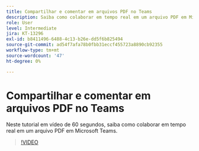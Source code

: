 ```yaml
---
title: Compartilhar e comentar em arquivos PDF no Teams
description: Saiba como colaborar em tempo real em um arquivo PDF em Microsoft Teams
role: User
level: Intermediate
jira: KT-13296
exl-id: b8411496-6488-4c13-b26e-dd5f6b825494
source-git-commit: ad54f7afa78b0fbb31eccf455723a8890cb92355
workflow-type: tm+mt
source-wordcount: '47'
ht-degree: 0%

---
```


# Compartilhar e comentar em arquivos PDF no Teams

Neste tutorial em vídeo de 60 segundos, saiba como colaborar em tempo real em um arquivo PDF em Microsoft Teams.

>[!VIDEO](https://video.tv.adobe.com/v/343048?quality=12&learn=on&hidetitle=true)
